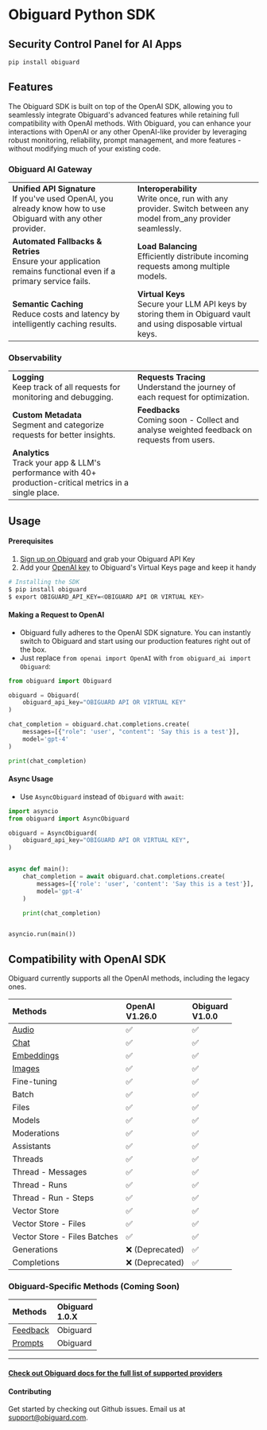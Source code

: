 # Obiguard Python SDK

## Security Control Panel for AI Apps

```bash
pip install obiguard
```

## Features

The Obiguard SDK is built on top of the OpenAI SDK, allowing you to seamlessly integrate Obiguard's advanced features while retaining full compatibility with OpenAI methods. With Obiguard, you can enhance your interactions with OpenAI or any other OpenAI-like provider by leveraging robust monitoring, reliability, prompt management, and more features - without modifying much of your existing code.

### Obiguard AI Gateway
<table>
    <tr>
        <td width=50%><b>Unified API Signature</b><br />If you've used OpenAI, you already know how to use Obiguard with any other provider.</td>
        <td><b>Interoperability</b><br />Write once, run with any provider. Switch between any model from_any provider seamlessly. </td>
    </tr>
    <tr>
        <td width=50%><b>Automated Fallbacks & Retries</b><br />Ensure your application remains functional even if a primary service fails.</td>
        <td><b>Load Balancing</b><br />Efficiently distribute incoming requests among multiple models.</td>
    </tr>
    <tr>
        <td width=50%><b>Semantic Caching</b><br />Reduce costs and latency by intelligently caching results.</td>
        <td><b>Virtual Keys</b><br />Secure your LLM API keys by storing them in Obiguard vault and using disposable virtual keys.</td>
    </tr>
</table>

### Observability
<table width=100%>
    <tr>
        <td width=50%><b>Logging</b><br />Keep track of all requests for monitoring and debugging.</td>
        <td width=50%><b>Requests Tracing</b><br />Understand the journey of each request for optimization.</td>
    </tr>
    <tr>
        <td width=50%><b>Custom Metadata</b><br />Segment and categorize requests for better insights.</td><td width=50%><b>Feedbacks</b><br />Coming soon - Collect and analyse weighted feedback on requests from users.</td>
    </tr>
    <tr>
        <td width=50%><b>Analytics</b><br />Track your app & LLM's performance with 40+ production-critical metrics in a single place.</td>
    </tr>
</table> 

## Usage

#### Prerequisites
1. [Sign up on Obiguard](https://obiguard.ai/) and grab your Obiguard API Key
2. Add your [OpenAI key](https://platform.openai.com/api-keys) to Obiguard's Virtual Keys page and keep it handy

```bash
# Installing the SDK
$ pip install obiguard
$ export OBIGUARD_API_KEY=<OBIGUARD API OR VIRTUAL KEY>
```

#### Making a Request to OpenAI
* Obiguard fully adheres to the OpenAI SDK signature. You can instantly switch to Obiguard and start using our production features right out of the box. <br />
* Just replace `from openai import OpenAI` with `from obiguard_ai import Obiguard`:

```py
from obiguard import Obiguard

obiguard = Obiguard(
    obiguard_api_key="OBIGUARD API OR VIRTUAL KEY"
)

chat_completion = obiguard.chat.completions.create(
    messages=[{"role": 'user', "content": 'Say this is a test'}],
    model='gpt-4'
)

print(chat_completion)
```

#### Async Usage
* Use `AsyncObiguard` instead of `Obiguard` with `await`:

```py
import asyncio
from obiguard import AsyncObiguard

obiguard = AsyncObiguard(
    obiguard_api_key="OBIGUARD API OR VIRTUAL KEY",
)


async def main():
    chat_completion = await obiguard.chat.completions.create(
        messages=[{'role': 'user', 'content': 'Say this is a test'}],
        model='gpt-4'
    )

    print(chat_completion)


asyncio.run(main())
```

## Compatibility with OpenAI SDK

Obiguard currently supports all the OpenAI methods, including the legacy ones.

| Methods                                                                                                           | OpenAI<br>V1.26.0 | Obiguard<br>V1.0.0 |
|:------------------------------------------------------------------------------------------------------------------|:--------|:-------------------|
| [Audio](https://obiguard.ai/docs/product/ai-gateway-streamline-llm-integrations/multimodal-capabilities/vision-1) | ✅ | ✅                  |
| [Chat](https://obiguard.ai/docs/api-reference/chat-completions)                                                   | ✅ | ✅                  |
| [Embeddings](https://obiguard.ai/docs/api-reference/embeddings)                                                   | ✅ | ✅                  |
| [Images](https://obiguard.ai/docs/api-reference/completions-1)                                                    | ✅ | ✅                  |
| Fine-tuning                                                                                                       | ✅     | ✅                  |
| Batch                                                                                                             | ✅     | ✅                  |
| Files                                                                                                             | ✅     | ✅                  |
| Models                                                                                                            | ✅     | ✅                  |
| Moderations                                                                                                       | ✅     | ✅                  |
| Assistants                                                                                                        | ✅     | ✅                  |
| Threads                                                                                                           | ✅     | ✅                  |
| Thread - Messages                                                                                                 | ✅     | ✅                  |
| Thread - Runs                                                                                                     | ✅     | ✅                  |
| Thread - Run - Steps                                                                                              | ✅     | ✅                  |
| Vector Store                                                                                                      | ✅     | ✅                  |
| Vector Store - Files                                                                                              | ✅     | ✅                  |
| Vector Store - Files Batches                                                                                      | ✅     | ✅                  |
| Generations                                                                                                       | ❌ (Deprecated) | ✅                  |
| Completions                                                                                                       | ❌ (Deprecated) | ✅                  |

### Obiguard-Specific Methods (Coming Soon)
| Methods                                                     | Obiguard<br>1.0.X |
|:------------------------------------------------------------|:------------------|
| [Feedback](https://obiguard.ai/docs/api-reference/feedback) | Obiguard          |
| [Prompts](https://obiguard.ai/docs/api-reference/prompts)   | Obiguard          |

---

#### [Check out Obiguard docs for the full list of supported providers](https://docs.obiguard.ai/welcome/what-is-obiguard#ai-providers-supported)

#### Contributing
Get started by checking out Github issues. Email us at support@obiguard.com.
